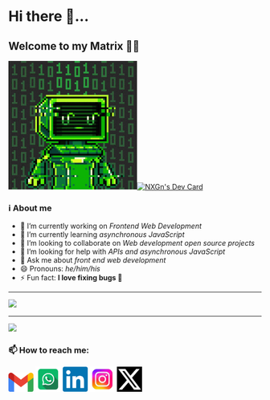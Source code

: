 <h1>Hi there 👋...</h1>
<h2>Welcome to my Matrix 🧑‍💻</h2>
<img src="./images/matrix-polyform-labs.gif" width="256"><a href="https://app.daily.dev/nxgn"><img src="https://api.daily.dev/devcards/v2/MmUJcJwBgcfzON2jb9oBM.png?type=default&r=xtb" width="356" alt="NXGn's Dev Card"/></a>

### ℹ️ About me
- 🔭 I’m currently working on *Frontend Web Development*
- 🌱 I’m currently learning *asynchronous JavaScript*
- 👯 I’m looking to collaborate on *Web development open source projects*
- 🤔 I’m looking for help with *APIs and asynchronous JavaScript*
- 💬 Ask me about *front end web development*
- 😄 Pronouns: _he/him/his_
- ⚡ Fun fact: **I love fixing bugs 🌚**
---
  <img src="https://github-readme-stats.vercel.app/api/top-langs/?username=Temi-Tade&layout=compact&theme=dark"/>
  
---
  <img src="https://github-readme-stats.vercel.app/api?username=Temi-Tade&show=stars,prs_merged,prs_merged_percentage&show_icons=true&theme=dark"/>

### 📫 How to reach me:
<a href="mailto:akintadetemi19@gmail.com"><img src="./images/Gm.png" width="50"></a>
<a href="https://api.whatsapp.com?phone=08135189838"><img src="./images/Wa.png" width="50"></a>
<a href="https://www.linkedin.com/in/temiloluwa-akintade-4b6798254?utm_source=share&utm_campaign=share_via&utm_content=profile&utm_medium=android_app"><img src="./images/LinkedIn.png" width="50"></a>
<a href="https://instagram.com/temi_tenderluxe?utm_source=qr&igshid=MzNlNGNkZWQ4Mg=="><img src="./images/Ig.jpeg" width="50"></a>
<a href="https://twitter.com/Temi_tade2805?t=h8nSHNKEviZ6OeZt9pDPCg&s=09"><img src="./images/X.png" width="50"></a>
